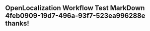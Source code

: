 <properties
ms.topic="hero-topic"
ms.test1="hero-topic"
ms.test2="test"/>

## OpenLocalization Workflow Test MarkDown 4feb0909-19d7-496a-93f7-523ea996288e thanks!
